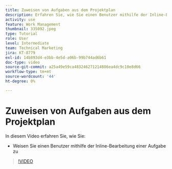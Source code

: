 ```yaml
---
title: Zuweisen von Aufgaben aus dem Projektplan
description: Erfahren Sie, wie Sie einen Benutzer mithilfe der Inline-Bearbeitung in einem [!DNL  Workfront] Projekt.
activity: use
feature: Work Management
thumbnail: 335092.jpeg
type: Tutorial
role: User
level: Intermediate
team: Technical Marketing
jira: KT-8779
exl-id: 14b893d4-e3bb-4e5d-a06b-99b744ad6b61
doc-type: video
source-git-commit: a25a49e59ca483246271214886ea4dc9c10e8d66
workflow-type: tm+mt
source-wordcount: '44'
ht-degree: 0%

---
```


# Zuweisen von Aufgaben aus dem Projektplan

In diesem Video erfahren Sie, wie Sie:

* Weisen Sie einen Benutzer mithilfe der Inline-Bearbeitung einer Aufgabe zu

>[!VIDEO](https://video.tv.adobe.com/v/335092/?quality=12&learn=on)

<!---
learn more urls:
Notifications: Information about work assigned to me
Assign tasks
Personal time overview
Make smart assignments
Modify multiple user assignments in a task list
--->
